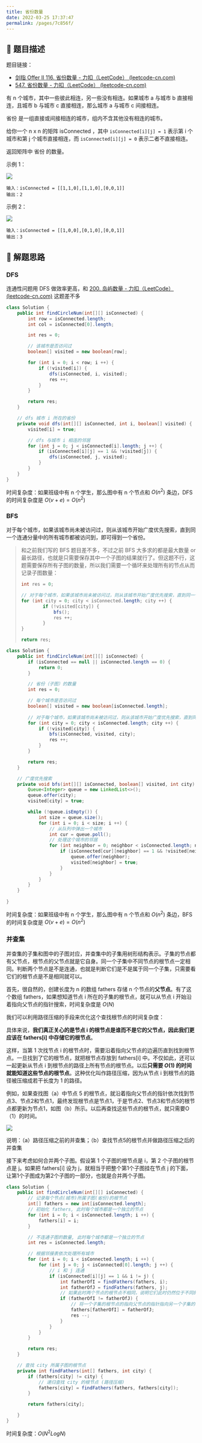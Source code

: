 ```yaml
---
title: 省份数量
date: 2022-03-25 17:37:47
permalink: /pages/7c856f/
---
```

## 📃 题目描述

题目链接：

- [剑指 Offer II 116. 省份数量 - 力扣（LeetCode） (leetcode-cn.com)](https://leetcode-cn.com/problems/bLyHh0/)
- [547. 省份数量 - 力扣（LeetCode） (leetcode-cn.com)](https://leetcode-cn.com/problems/number-of-provinces/)

有 n 个城市，其中一些彼此相连，另一些没有相连。如果城市 a 与城市 b 直接相连，且城市 b 与城市 c 直接相连，那么城市 a 与城市 c 间接相连。

省份 是一组直接或间接相连的城市，组内不含其他没有相连的城市。

给你一个 n x n 的矩阵 isConnected ，其中 `isConnected[i][j] = 1` 表示第 i 个城市和第 j 个城市直接相连，而 `isConnected[i][j] = 0` 表示二者不直接相连。

返回矩阵中 省份 的数量。

示例 1：

![](https://assets.leetcode.com/uploads/2020/12/24/graph1.jpg)

```
输入：isConnected = [[1,1,0],[1,1,0],[0,0,1]]
输出：2
```

示例 2：

![](https://assets.leetcode.com/uploads/2020/12/24/graph2.jpg)

```
输入：isConnected = [[1,0,0],[0,1,0],[0,0,1]]
输出：3
```



## 🔔 解题思路

### DFS

连通性问题用 DFS 做效率更高，和 [200. 岛屿数量 - 力扣（LeetCode） (leetcode-cn.com)](https://leetcode-cn.com/problems/number-of-islands/) 这题差不多

```java
class Solution {
    public int findCircleNum(int[][] isConnected) {
        int row = isConnected.length;
        int col = isConnected[0].length;

        int res = 0;

        // 该城市是否访问过
        boolean[] visited = new boolean[row];

        for (int i = 0; i < row; i ++) {
            if (!visited[i]) {
                dfs(isConnected, i, visited);
                res ++;
            }
        }

        return res;
    }

    // dfs 城市 i 所在的省份
    private void dfs(int[][] isConnected, int i, boolean[] visited) {
        visited[i] = true;

        // dfs 与城市 i 相连的邻居
        for (int j = 0; j < isConnected[i].length; j ++) {
            if (isConnected[i][j] == 1 && !visited[j]) {
                dfs(isConnected, j, visited);
            }
        }
    }
}
```

时间复杂度：如果班级中有 n 个学生，那么图中有 n 个节点和 $O(n^2)$ 条边，DFS 的时间复杂度是 $O(v + e) = O(n^2)$

### BFS

对于每个城市，如果该城市尚未被访问过，则从该城市开始广度优先搜索，直到同一个连通分量中的所有城市都被访问到，即可得到一个省份。

> 和之前我们写的 BFS 题目差不多，不过之前 BFS 大多求的都是最大数量 or 最长路径，也就是只需要保存其中一个子图的结果就行了。但这题不行，这题需要保存所有子图的数量，所以我们需要一个循环来处理所有的节点从而记录子图数量：
>
> ```java
> int res = 0;
> 
> // 对于每个城市，如果该城市尚未被访问过，则从该城市开始广度优先搜索，直到同一个连通分量中的所有城市都被访问到，即可得到一个省份
> for (int city = 0; city < isConnected.length; city ++) {
>         if (!visited[city]) {
>             bfs();
>             res ++;
>         }
> }
> 
> return res;
> ```
>
> 


```java
class Solution {
    public int findCircleNum(int[][] isConnected) {
        if (isConnected == null || isConnected.length == 0) {
            return 0;
        }

        // 省份（子图）的数量
        int res = 0;

        // 每个城市是否访问过
        boolean[] visited = new boolean[isConnected.length];
		
        // 对于每个城市，如果该城市尚未被访问过，则从该城市开始广度优先搜索，直到同一个连通分量中的所有城市都被访问到，即可得到一个省份
        for (int city = 0; city < isConnected.length; city ++) {
            if (!visited[city]) {
                bfs(isConnected, visited, city);
                res ++;
            }
        }

        return res;
    }

    // 广度优先搜索
    private void bfs(int[][] isConnected, boolean[] visited, int city) {
        Queue<Integer> queue = new LinkedList<>();
        queue.offer(city);
        visited[city] = true;

        while (!queue.isEmpty()) {
            int size = queue.size();
            for (int i = 0; i < size; i ++) {
                // 从队列中弹出一个城市
                int cur = queue.poll();
                // 处理这个城市的邻居
                for (int neighbor = 0; neighbor < isConnected.length; neighbor ++) {
                    if (isConnected[cur][neighbor] == 1 && !visited[neighbor]) {
                        queue.offer(neighbor);
                        visited[neighbor] = true;
                    }
                }
            }
        }
    }
    
}
```

时间复杂度：如果班级中有 n 个学生，那么图中有 n 个节点和 $O(n^2)$ 条边，BFS 的时间复杂度是 $O(v + e) = O(n^2)$

### 并查集

并查集的子集和图中的子图对应，并查集中的子集用树形结构表示。子集的节点都有父节点，根节点的父节点就是它自身。同一个子集中不同节点的根节点一定相同。判断两个节点是不是连通，也就是判断它们是不是属于同一个子集，只需要看它们的根节点是不是相同就可以。

首先，很自然的，创建长度为 n 的数组 fathers 存储 n 个节点的**父节点**。有了这个数组 fathers，如果想知道节点 i 所在的子集的根节点，就可以从节点 i 开始沿着指向父节点的指针搜索，时间复杂度是 $O(N)$

我们可以利用路径压缩的手段来优化这个查找根节点的时间复杂度：

具体来说，**我们真正关心的是节点 i 的根节点是谁而不是它的父节点，因此我们更应该在 fathers[i] 中存储它的根节点**。

这样，当第 1 次找节点 i 的根节点时，需要沿着指向父节点的边遍历直到找到根节点。一旦找到了它的根节点，就把根节点存放到 fathers[i] 中。不仅如此，还可以一起更新从节点 i 到根节点的路径上所有节点的根节点。以后**只需要 $O(1)$ 的时间就能知道这些节点的根节点**。这种优化叫作路径压缩，因为从节点 i 到根节点的路径被压缩成若干长度为 1 的路径。

例如，如果查找图（a）中节点 5 的根节点，就沿着指向父节点的指针依次找到节点3、节点2和节点1，最终发现根节点是节点1，于是节点2、节点3和节点5的根节点都更新为节点1，如图（b）所示。以后再查找这些节点的根节点，就只需要O（1）的时间。

![](https://staticcdn1-5.umiwi.com/epms_ebook/21a6630e0c9e324708a1f084f839e529.jpg?x-oss-process=image/resize,w_1707,m_lfit)

说明：（a）路径压缩之前的并查集；（b）查找节点5的根节点并做路径压缩之后的并查集

接下来考虑如何合并两个子图。假设第 1 个子图的根节点是 i，第 2 个子图的根节点是 j。如果把 fathers[i] 设为 j，就相当于把整个第1个子图挂在节点 j 的下面，让第1个子图成为第2个子图的一部分，也就是合并两个子图。

```java
class Solution {
    public int findCircleNum(int[][] isConnected) {
        // 记录每个节点(城市)所属子图(省份)的根节点
        int[] fathers = new int[isConnected.length];
        // 初始化 fathers, 此时每个城市都是一个独立的节点
        for (int i = 0; i < isConnected.length; i ++) {
            fathers[i] = i;
        }

        // 不连通子图的数量, 此时每个城市都是一个独立的节点
        int res = isConnected.length;

        // 根据邻接表依次处理所有城市
        for (int i = 0; i < isConnected.length; i ++) {
            for (int j = 0; j < isConnected[0].length; j ++) {
                // i 和 j 连通
                if (isConnected[i][j] == 1 && i != j) {
                    int fatherOfI = findFathers(fathers, i);
                    int fatherOfJ = findFathers(fathers, j);
                    // 如果此时两个节点的根节点不相同，说明它们此时仍然位于不同的子集中，需要进行合并
                    if (fatherOfI != fatherOfJ) {
                        // 将一个子集的根节点的指向父节点的指针指向另一个子集的根节点，这就合并了两个子集
                        fathers[fatherOfI] = fatherOfJ;
                        res --;
                    }
                }
            }
        }

        return res;
    }

    // 查找 city 所属子图的根节点
    private int findFathers(int[] fathers, int city) {
        if (fathers[city] != city) {
            // 递归查找 city 的根节点 (路径压缩)
            fathers[city] = findFathers(fathers, fathers[city]);
        }

        return fathers[city];

    }
}
```

时间复杂度：$O(N^2LogN)$



